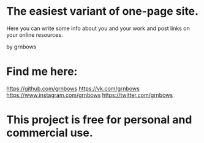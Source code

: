 # The easiest variant of one-page site.
Here you can write some info about you and your work and post links on your online resources.

by grnbows

# Find me here:
https://github.com/grnbows
https://vk.com/grnbows
https://www.instagram.com/grnbows
https://twitter.com/grnbows

# This project is free for personal and commercial use.